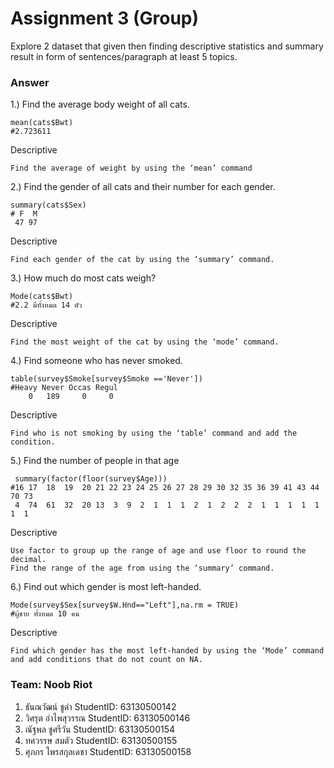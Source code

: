 # Assignment 3 (Group)
Explore 2 dataset that given then finding descriptive statistics and summary result in form of sentences/paragraph at least 5 topics.

### Answer

1.) Find the average body weight of all cats.
```{R}
mean(cats$Bwt)  
#2.723611
```
Descriptive
```{R}
Find the average of weight by using the ‘mean’ command
```

2.) Find the gender of all cats and their number for each gender.
```{R}
summary(cats$Sex) 
# F  M 
 47 97
```
Descriptive
```{R}
Find each gender of the cat by using the ‘summary’ command.
```

3.)  How much do most cats weigh?
```{R}
Mode(cats$Bwt)
#2.2 มีทั้งหมด 14 ตัว
```
Descriptive
```{R}
Find the most weight of the cat by using the ‘mode’ command.
```

4.) Find someone who has never smoked.
```{R}
table(survey$Smoke[survey$Smoke =='Never'])
#Heavy Never Occas Regul 
    0   189     0     0 
```
Descriptive
```{R}
Find who is not smoking by using the ‘table’ command and add the condition.
```

5.) Find the number of people in that age
```{R}
 summary(factor(floor(survey$Age)))
#16 17  18  19  20 21 22 23 24 25 26 27 28 29 30 32 35 36 39 41 43 44 70 73 
 4  74  61  32  20 13  3  9  2  1  1  1  2  1  2  2  2  1  1  1  1  1  1  1 
```
Descriptive
```{R}
Use factor to group up the range of age and use floor to round the decimal.
Find the range of the age from using the ‘summary’ command.
```

6.) Find out which gender is most left-handed.
```{R}
Mode(survey$Sex[survey$W.Hnd=="Left"],na.rm = TRUE)
#ผู้ชาย ทั้งหมด 10 คน
```
Descriptive
```{R}
Find which gender has the most left-handed by using the ‘Mode’ command and add conditions that do not count on NA.
```

### Team: Noob Riot

1. ธันณวัฒน์ ชูดำ     StudentID: 63130500142
2. วิศรุต อำไพสุวรรณ     StudentID: 63130500146
3. ณัฐพล ชูศรีวัน     StudentID: 63130500154
4. ทศวรรษ สมตัว     StudentID: 63130500155
5. ศุภกร ไพรสกุลเดชา     StudentID: 63130500158

